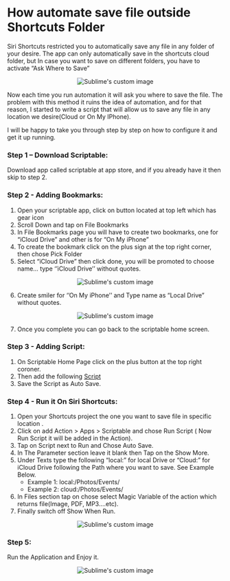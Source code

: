 # How automate save file outside Shortcuts Folder

Siri Shortcuts restricted you to automatically save any file in any folder of your desire. The app can only automatically save in the shortcuts cloud folder, but In case you want to save on different folders, you have to activate “Ask Where to Save” 

 <p align="center">
  <img src="https://github.com/fmsaibi/Auto-Save/blob/main/Images/Ask.GIF" alt="Sublime's custom image"/>
</p>

Now each time you run automation it will ask you where to save the file. The problem with this method it ruins the idea of automation, and for that reason, I started to write a script that will allow us to save any file in any location we desire(Cloud or On My IPhone).

I will be happy to take you through step by step on how to configure it and get it up running.

### Step 1 – Download Scriptable:
Download app called scriptable at app store, and if you already have it then skip to step 2.

### Step 2 - Adding Bookmarks:
1.	Open your scriptable app, click on button located at top left which has gear icon
2.	Scroll Down and tap on File Bookmarks
3.	In File Bookmarks page you will have to create two bookmarks, one for “iCloud Drive” and other is for “On My iPhone”
4.	To create the bookmark click on the plus sign at the top right corner, then chose Pick Folder
5.	Select “iCloud Drive” then click done, you will be promoted to choose name… type ‘’iCloud Drive’’ without quotes.

<p align="center">
  <img src="https://github.com/fmsaibi/Auto-Save/blob/main/Images/Storage.png" alt="Sublime's custom image"/>
</p>

6.	Create smiler for ‘’On My iPhone’’ and Type name as “Local Drive” without quotes.
<p align="center">
  <img src="https://github.com/fmsaibi/Auto-Save/blob/main/Images/Bookmark.png" alt="Sublime's custom image"/>
</p>

7.	Once you complete you can go back to the scriptable home screen.

### Step 3 - Adding Script:
1.	On Scriptable Home Page click on the plus button at the top right coroner.
2.	Then add the following [Script](https://github.com/fmsaibi/Auto-Save/blob/main/script.js)
3.	Save the Script as Auto Save.

### Step 4 - Run it On Siri Shortcuts:
1.	Open your Shortcuts project the one you want to save file in specific location .
2.	Click on add Action > Apps > Scriptable and chose Run Script ( Now Run Script it will be added in the Action).
3.	Tap on Script next to Run and Chose Auto Save.
4.	In The Parameter section leave it blank then Tap on the Show More.
5.	Under Texts type the following “local:” for local Drive or “Cloud:” for iCloud Drive following the Path where you want to save. See Example Below.
    - Example 1: local:/Photos/Events/
    - Example 2: cloud:/Photos/Events/
6.	In Files section tap on chose select Magic Variable of the action which returns file(Image, PDF, MP3….etc).
7.	Finally switch off Show When Run.
<p align="center">
  <img src="https://github.com/fmsaibi/Auto-Save/blob/main/Images/How.png" alt="Sublime's custom image"/>
</p>

### Step 5:
Run the Application and Enjoy it.
<p align="center">
  <img src="https://github.com/fmsaibi/Auto-Save/blob/main/Images/Saving.gif" alt="Sublime's custom image"/>
</p>

